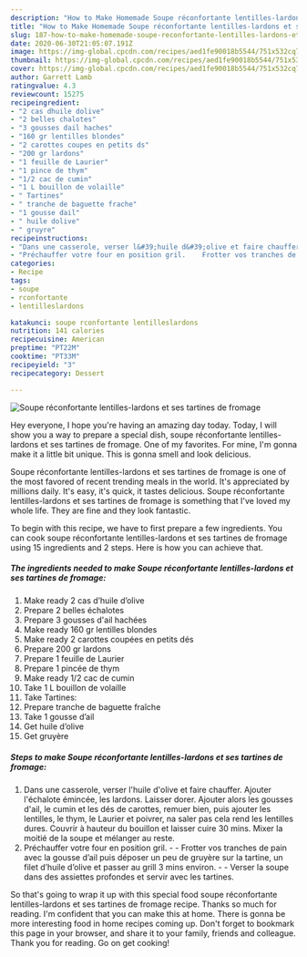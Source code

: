 ```yaml
---
description: "How to Make Homemade Soupe réconfortante lentilles-lardons et ses tartines de fromage"
title: "How to Make Homemade Soupe réconfortante lentilles-lardons et ses tartines de fromage"
slug: 187-how-to-make-homemade-soupe-reconfortante-lentilles-lardons-et-ses-tartines-de-fromage
date: 2020-06-30T21:05:07.191Z
image: https://img-global.cpcdn.com/recipes/aed1fe90018b5544/751x532cq70/soupe-reconfortante-lentilles-lardons-et-ses-tartines-de-fromage-photo-principale-de-la-recette.jpg
thumbnail: https://img-global.cpcdn.com/recipes/aed1fe90018b5544/751x532cq70/soupe-reconfortante-lentilles-lardons-et-ses-tartines-de-fromage-photo-principale-de-la-recette.jpg
cover: https://img-global.cpcdn.com/recipes/aed1fe90018b5544/751x532cq70/soupe-reconfortante-lentilles-lardons-et-ses-tartines-de-fromage-photo-principale-de-la-recette.jpg
author: Garrett Lamb
ratingvalue: 4.3
reviewcount: 15275
recipeingredient:
- "2 cas dhuile dolive"
- "2 belles chalotes"
- "3 gousses dail haches"
- "160 gr lentilles blondes"
- "2 carottes coupes en petits ds"
- "200 gr lardons"
- "1 feuille de Laurier"
- "1 pince de thym"
- "1/2 cac de cumin"
- "1 L bouillon de volaille"
- " Tartines"
- " tranche de baguette frache"
- "1 gousse dail"
- " huile dolive"
- " gruyre"
recipeinstructions:
- "Dans une casserole, verser l&#39;huile d&#39;olive et faire chauffer. Ajouter l&#39;échalote émincée, les lardons. Laisser dorer. Ajouter alors les gousses d&#39;ail, le cumin et les dés de carottes, remuer bien, puis ajouter les lentilles, le thym, le Laurier et poivrer, na saler pas cela rend les lentilles dures. Couvrir à hauteur du bouillon et laisser cuire 30 mins. Mixer la moitié de la soupe et mélanger au reste."
- "Préchauffer votre four en position gril.    Frotter vos tranches de pain avec la gousse d’ail puis déposer un peu de gruyère sur la tartine, un filet d’huile d’olive et passer au grill 3 mins environ.   Verser la soupe dans des assiettes profondes et servir avec les tartines."
categories:
- Recipe
tags:
- soupe
- rconfortante
- lentilleslardons

katakunci: soupe rconfortante lentilleslardons 
nutrition: 141 calories
recipecuisine: American
preptime: "PT22M"
cooktime: "PT33M"
recipeyield: "3"
recipecategory: Dessert

---
```



![Soupe réconfortante lentilles-lardons et ses tartines de fromage](https://img-global.cpcdn.com/recipes/aed1fe90018b5544/751x532cq70/soupe-reconfortante-lentilles-lardons-et-ses-tartines-de-fromage-photo-principale-de-la-recette.jpg)

Hey everyone, I hope you're having an amazing day today. Today, I will show you a way to prepare a special dish, soupe réconfortante lentilles-lardons et ses tartines de fromage. One of my favorites. For mine, I'm gonna make it a little bit unique. This is gonna smell and look delicious.



Soupe réconfortante lentilles-lardons et ses tartines de fromage is one of the most favored of recent trending meals in the world. It's appreciated by millions daily. It's easy, it's quick, it tastes delicious. Soupe réconfortante lentilles-lardons et ses tartines de fromage is something that I've loved my whole life. They are fine and they look fantastic.


To begin with this recipe, we have to first prepare a few ingredients. You can cook soupe réconfortante lentilles-lardons et ses tartines de fromage using 15 ingredients and 2 steps. Here is how you can achieve that.

<!--inarticleads1-->

##### The ingredients needed to make Soupe réconfortante lentilles-lardons et ses tartines de fromage:

1. Make ready 2 cas d’huile d’olive
1. Prepare 2 belles échalotes
1. Prepare 3 gousses d&#39;ail hachées
1. Make ready 160 gr lentilles blondes
1. Make ready 2 carottes coupées en petits dés
1. Prepare 200 gr lardons
1. Prepare 1 feuille de Laurier
1. Prepare 1 pincée de thym
1. Make ready 1/2 cac de cumin
1. Take 1 L bouillon de volaille
1. Take  Tartines:
1. Prepare  tranche de baguette fraîche
1. Take 1 gousse d’ail
1. Get  huile d’olive
1. Get  gruyère




<!--inarticleads2-->

##### Steps to make Soupe réconfortante lentilles-lardons et ses tartines de fromage:

1. Dans une casserole, verser l&#39;huile d&#39;olive et faire chauffer. Ajouter l&#39;échalote émincée, les lardons. Laisser dorer. Ajouter alors les gousses d&#39;ail, le cumin et les dés de carottes, remuer bien, puis ajouter les lentilles, le thym, le Laurier et poivrer, na saler pas cela rend les lentilles dures. Couvrir à hauteur du bouillon et laisser cuire 30 mins. Mixer la moitié de la soupe et mélanger au reste.
1. Préchauffer votre four en position gril.  -  -  Frotter vos tranches de pain avec la gousse d’ail puis déposer un peu de gruyère sur la tartine, un filet d’huile d’olive et passer au grill 3 mins environ.  -  - Verser la soupe dans des assiettes profondes et servir avec les tartines.




So that's going to wrap it up with this special food soupe réconfortante lentilles-lardons et ses tartines de fromage recipe. Thanks so much for reading. I'm confident that you can make this at home. There is gonna be more interesting food in home recipes coming up. Don't forget to bookmark this page in your browser, and share it to your family, friends and colleague. Thank you for reading. Go on get cooking!
